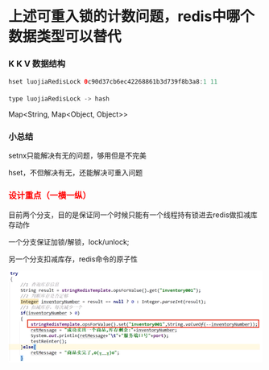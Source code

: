 # 上述可重入锁的计数问题，redis中哪个数据类型可以替代

### K K V 数据结构

```java
hset luojiaRedisLock 0c90d37cb6ec42268861b3d739f8b3a8:1 11
    
type luojiaRedisLock -> hash
```

Map<String, Map<Object, Object>>

### 小总结

setnx只能解决有无的问题，够用但是不完美

hset，不但解决有无，还能解决可重入问题

### <font color='red'>设计重点（一横一纵）</font>

目前两个分支，目的是保证同一个时候只能有一个线程持有锁进去redis做扣减库存动作

一个分支保证加锁/解锁，lock/unlock;

另一个分支扣减库存，redis命令的原子性

![](images/22.扣减库存原子性.png)











